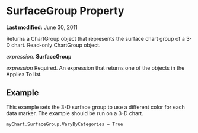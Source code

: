 
# SurfaceGroup Property

 **Last modified:** June 30, 2011

Returns a ChartGroup object that represents the surface chart group of a 3-D chart. Read-only ChartGroup object.

 _expression_. **SurfaceGroup**

 _expression_ Required. An expression that returns one of the objects in the Applies To list.

## Example

This example sets the 3-D surface group to use a different color for each data marker. The example should be run on a 3-D chart.


```
myChart.SurfaceGroup.VaryByCategories = True
```

